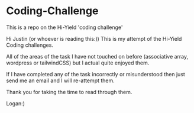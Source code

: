 # Coding-Challenge
This is a repo on the Hi-Yield 'coding challenge'

Hi Justin (or whoever is reading this:)) This is my attempt of the Hi-Yield Coding challenges.

All of the areas of the task I have not touched on before (associative array, wordpress or tailwindCSS) but I actual quite enjoyed
them.

If I have completed any of the task incorrectly or misunderstood then just send me an email and I will re-attempt them.

Thank you for taking the time to read through them.

Logan:)
